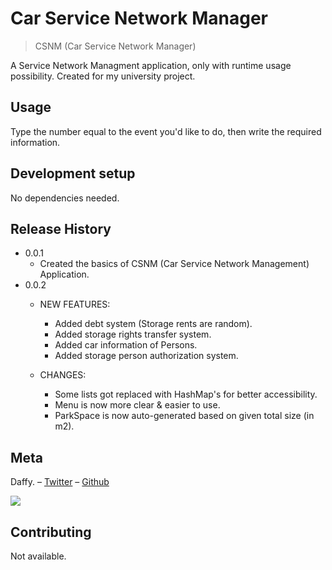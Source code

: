 # Car Service Network Manager
> CSNM (Car Service Network Manager)

<!-- [![JDK Version][java-image]][java-url] -->

A Service Network Managment application, only with runtime usage possibility.
Created for my university project.

## Usage

Type the number equal to the event you'd like to do, then write the required information.

## Development setup

No dependencies needed.

## Release History

* 0.0.1
    * Created the basics of CSNM (Car Service Network Management) Application.
* 0.0.2
    * NEW FEATURES:
      * Added debt system (Storage rents are random).
      * Added storage rights transfer system.
      * Added car information of Persons.
      * Added storage person authorization system.
      
    * CHANGES:
      * Some lists got replaced with HashMap's for better accessibility.
      * Menu is now more clear & easier to use.
      * ParkSpace is now auto-generated based on given total size (in m2).

## Meta

Daffy. – [Twitter](https://twitter.com/dafikabukcu) – [Github](https://github.com/dafikabukcu/)



![](header.png)

## Contributing

Not available.

<!-- Markdown link & img dfn's -->
[npm-image]: https://img.shields.io/npm/v/datadog-metrics.svg?style=flat-square
[npm-url]: https://npmjs.org/package/datadog-metrics
[npm-downloads]: https://img.shields.io/npm/dm/datadog-metrics.svg?style=flat-square
[travis-image]: https://img.shields.io/travis/dbader/node-datadog-metrics/master.svg?style=flat-square
[travis-url]: https://travis-ci.org/dbader/node-datadog-metrics
[wiki]: https://github.com/yourname/yourproject/wiki

